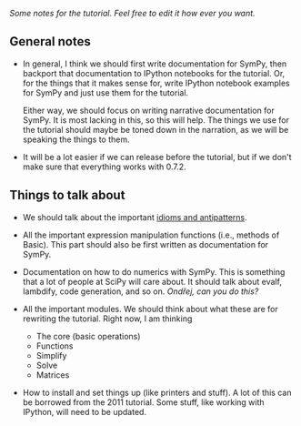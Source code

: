 *Some notes for the tutorial. Feel free to edit it how ever you want.*

## General notes

- In general, I think we should first write documentation for SymPy, then
  backport that documentation to IPython notebooks for the tutorial. Or, for the
  things that it makes sense for, write IPython notebook examples for SymPy and
  just use them for the tutorial.

  Either way, we should focus on writing narrative documentation for SymPy. It
  is most lacking in this, so this will help. The things we use for the tutorial
  should maybe be toned down in the narration, as we will be speaking the things
  to them.

- It will be a lot easier if we can release before the tutorial, but if we
  don't make sure that everything works with 0.7.2.

## Things to talk about

- We should talk about the important
  [idioms and antipatterns](https://github.com/sympy/sympy/wiki/Idioms-and-Antipatterns).

- All the important expression manipulation functions (i.e., methods of
  Basic). This part should also be first written as documentation for SymPy.

- Documentation on how to do numerics with SymPy. This is something that a lot
  of people at SciPy will care about. It should talk about evalf, lambdify,
  code generation, and so on. *Ondřej, can you do this?*

- All the important modules. We should think about what these are for
  rewriting the tutorial. Right now, I am thinking

  - The core (basic operations)
  - Functions
  - Simplify
  - Solve
  - Matrices

- How to install and set things up (like printers and stuff). A lot of this
  can be borrowed from the 2011 tutorial. Some stuff, like working with
  IPython, will need to be updated.
